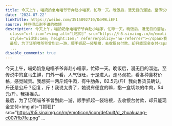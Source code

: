 ```yaml
---
title: 今天上午，喵奶奶急电喵爷爷奔赴小喵家，忙碌一天。晚饭后，漫无目的溜达，至传说中的盒马生鲜，门外一看，人气很旺，于是进入。走马观花，看各种食材价格，感觉...
date: '2024-07-22'
linkTitle: https://weibo.com/3515092710/OoM9LiEF1
source: 种豆得瓜谢不谦的微博
description: 今天上午，喵奶奶急电喵爷爷奔赴小喵家，忙碌一天。晚饭后，漫无目的溜达，至传说中的盒马生鲜，门外一看，人气很旺，于是进入。走马观花，看各种食材价格，感觉贼贵。我想买一两斤炖牛肉，有牛肋条，82.5元/斤<span
  class="url-icon"><img alt="[吃惊]" src="https://h5.sinaimg.cn/m/emoticon/icon/default/d_chijing-59b444adb6.png"
  style="width:1em; height:1em;" referrerpolicy="no-referrer"></span>我向售货员确认，斤还是公斤？回复，斤！我说太贵了，她说有便宜的嘛，指一盒切块的牛肉，54元/斤。我摇摇头。<br>
  最后，为了证明喵爷爷曾到此一游，顺手抓起一袋培根，去收银台付款，却只能现金支付<span class="url-icon"><img alt="[抓狂]" src="https://h5.sinaimg.cn/m/emoticon/icon/default/d_zhuakuang-c007ffb7fe.png"
  ...
disable_comments: true
---
```

今天上午，喵奶奶急电喵爷爷奔赴小喵家，忙碌一天。晚饭后，漫无目的溜达，至传说中的盒马生鲜，门外一看，人气很旺，于是进入。走马观花，看各种食材价格，感觉贼贵。我想买一两斤炖牛肉，有牛肋条，82.5元/斤<span class="url-icon"><img alt="[吃惊]" src="https://h5.sinaimg.cn/m/emoticon/icon/default/d_chijing-59b444adb6.png" style="width:1em; height:1em;" referrerpolicy="no-referrer"></span>我向售货员确认，斤还是公斤？回复，斤！我说太贵了，她说有便宜的嘛，指一盒切块的牛肉，54元/斤。我摇摇头。<br> 最后，为了证明喵爷爷曾到此一游，顺手抓起一袋培根，去收银台付款，却只能现金支付<span class="url-icon"><img alt="[抓狂]" src="https://h5.sinaimg.cn/m/emoticon/icon/default/d_zhuakuang-c007ffb7fe.png" ...